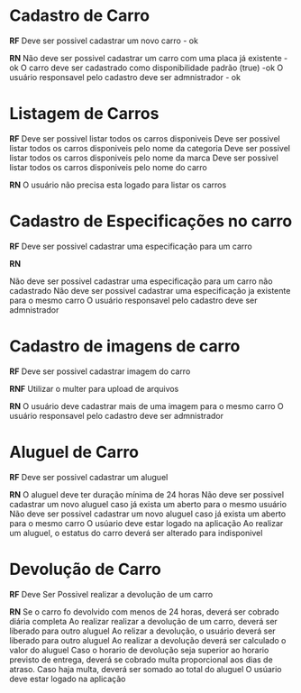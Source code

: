 # Cadastro de Carro

**RF**
Deve ser possivel cadastrar um novo carro - ok

**RN**
Não deve ser possivel cadastrar um carro com uma placa já existente - ok
O carro deve ser cadastrado como disponibilidade padrão (true) -ok
O usuário responsavel pelo cadastro deve ser admnistrador - ok


# Listagem de Carros

**RF**
Deve ser possivel listar todos os carros disponiveis
Deve ser possivel listar todos os carros disponiveis pelo nome da categoria
Deve ser possivel listar todos os carros disponiveis pelo nome da marca 
Deve ser possivel listar todos os carros disponiveis pelo nome do carro

**RN**
O usuário não precisa esta logado para listar os carros

# Cadastro de Especificações no carro

**RF**
Deve ser possivel cadastrar uma especificação para um carro


**RN**

Não deve ser possivel cadastrar uma especificação para um carro não cadastrado
Não deve ser possivel cadastrar uma especificação ja existente para o mesmo carro
O usuário responsavel pelo cadastro deve ser admnistrador

# Cadastro de imagens de carro

**RF**
Deve ser possivel cadastrar imagem do carro

**RNF**
Utilizar o multer para upload de arquivos

**RN**
O usuário deve cadastrar mais de uma imagem para o mesmo carro
O usuário responsavel pelo cadastro deve ser admnistrador


# Aluguel de Carro

**RF**
Deve ser possivel cadastrar um aluguel

**RN**
O aluguel deve ter duração mínima de 24 horas
Não deve ser possivel cadastrar um novo aluguel caso já exista um aberto para o mesmo usuário
Não deve ser possivel cadastrar um novo aluguel caso já exista um aberto para o mesmo carro
O usúario deve estar logado na aplicação
Ao realizar um aluguel, o estatus  do carro deverá ser alterado para indisponivel

# Devolução de Carro

**RF**
Deve Ser Possivel realizar a devolução de um carro

**RN**
Se o carro fo devolvido com menos de 24 horas, deverá ser cobrado diária completa
Ao realizar realizar a devolução de um carro, deverá ser liberado para outro aluguel
Ao relizar a devolução, o usuário deverá ser liberado para outro aluguel
Ao realizar a devolução deverá ser calculado o valor do aluguel
Caso o horario de devolução seja superior ao horario previsto de entrega, deverá se cobrado multa proporcional aos dias de atraso.
Caso haja multa, deverá ser somado ao total do aluguel
O usúario deve estar logado na aplicação

